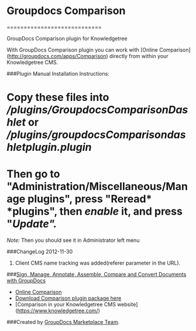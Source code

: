 # Groupdocs Comparison
============================

GroupDocs Comparison plugin for Knowledgetree

With GroupDocs Comparison plugin you can work with [Online Comparison] (http://groupdocs.com/apps/Comparison) directly from within your Knowledgetree CMS.

###Plugin Manual Installation Instructions:

# Copy these files into *<ktroot>/plugins/GroupdocsComparisonDashlet* or *<ktroot>/plugins/groupdocsComparisondashletplugin.plugin*
# Then go to "Administration/Miscellaneous/Manage plugins", press "Reread* *plugins", then *enable* it, and press "*Update".*

*Note:* Then you should see it in Administrator left menu

###ChangeLog
2012-11-30
1.  Client CMS name tracking was added(referer parameter in the URL).

###[Sign, Manage, Annotate, Assemble, Compare and Convert Documents with GroupDocs](http://groupdocs.com)
* [Online Comparison](http://groupdocs.com/apps/Comparison)
* [Download Comparison plugin package here](https://github.com/groupdocs/knowledgetree-groupdocs-Comparison)
* [Comparison in your Knowledgetree CMS website] (https://www.knowledgetree.com/)

###Created by [GroupDocs Marketplace Team](http://groupdocs.com/marketplace/).